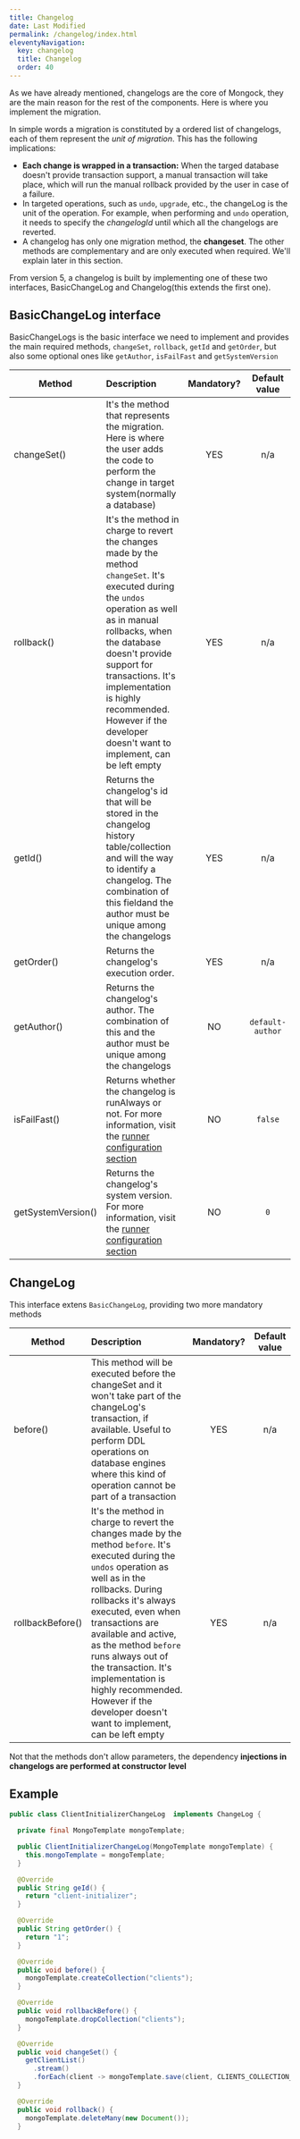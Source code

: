 ```yaml
---
title: Changelog
date: Last Modified 
permalink: /changelog/index.html
eleventyNavigation:
  key: changelog 
  title: Changelog
  order: 40
---
```


As we have already mentioned, changelogs are the core of Mongock, they are the main reason for the rest of the components. Here is where you implement the migration.

In simple words a migration is constituted by a ordered list of changelogs, each of them represent the _unit of migration_. This has the following implications:
- **Each change is wrapped in a transaction:** When the targed database doesn't provide transaction support, a manual transaction will take place, which will run the manual rollback provided by the user in case of a failure.
- In targeted operations, such as `undo`, `upgrade`, etc., the changeLog is the unit of the operation. For example, when performing and `undo` operation, it needs to specify the _changelogId_ until which all the changelogs are reverted.
- A changelog has only one migration method, the **changeset**. The other methods are complementary and are only executed when required. We'll explain later in this section.


From version 5, a changelog is built by implementing one of these two interfaces, BasicChangeLog and Changelog(this extends the first one).

## BasicChangeLog interface
BasicChangeLogs is the basic interface we need to implement and provides the main required methods, `changeSet`, `rollback`, `getId` and `getOrder`, but also some optional ones like `getAuthor`, `isFailFast` and `getSystemVersion` 

| Method            | Description                                  | Mandatory?  | Default value |
| ----------------- |:---------------------------------------------| :-----------:|:-------------:|
| changeSet()       | It's the method that represents the migration. Here is where the user adds the code to perform the change in target system(normally a database)|  YES  |       n/a     |
| rollback()        | It's the method in charge to revert the changes made by the method `changeSet`. It's executed during the `undos` operation as well as in manual rollbacks, when the database doesn't provide support for transactions. It's implementation is highly recommended. However if the developer doesn't want to implement, can be left empty|     YES     |       n/a     |
| getId()           | Returns the changelog's id that will be stored in the changelog history table/collection and will the way to identify a changelog. The combination of this fieldand the author must be unique among the changelogs|YES|       n/a     |
| getOrder()        | Returns the changelog's execution order. | YES | n/a |
| getAuthor()       | Returns the changelog's author. The combination of this and the author must be unique among the changelogs|     NO     | `default-author` |
| isFailFast()      | Returns whether the changelog is runAlways or not. For more information, visit the [runner configuration section](/runner/common-configuration/)  | NO | `false` |
| getSystemVersion()| Returns the changelog's system version. For more information, visit the [runner configuration section](/runner/common-configuration/)| NO | `0` |

## ChangeLog
This interface extens `BasicChangeLog`, providing two more mandatory methods

| Method            | Description                                  | Mandatory?  | Default value |
| ----------------- |:---------------------------------------------| :-----------:|:-------------:|
| before()        | This method will be executed before the changeSet and it won't take part of the changeLog's transaction, if available. Useful to perform DDL operations on database engines where this kind of operation cannot be part of a transaction  | YES | n/a |
| rollbackBefore()| It's the method in charge to revert the changes made by the method `before`. It's executed during the `undos` operation as well as in the rollbacks. During rollbacks it's always executed, even when transactions are available and active, as the method `before` runs always out of the transaction. It's implementation is highly recommended. However if the developer doesn't want to implement, can be left empty | YES | n/a |


<p class="successAlt"> Not that the methods don't allow parameters, the dependency <b>injections in changelogs are performed at constructor level</b></p>



## Example
```java
public class ClientInitializerChangeLog  implements ChangeLog {

  private final MongoTemplate mongoTemplate;

  public ClientInitializerChangeLog(MongoTemplate mongoTemplate) {
    this.mongoTemplate = mongoTemplate;
  }

  @Override
  public String geId() {
    return "client-initializer";
  }

  @Override
  public String getOrder() {
    return "1";
  }

  @Override
  public void before() {
    mongoTemplate.createCollection("clients");
  }

  @Override
  public void rollbackBefore() {
    mongoTemplate.dropCollection("clients");
  }

  @Override
  public void changeSet() {
    getClientList()
      .stream()
      .forEach(client -> mongoTemplate.save(client, CLIENTS_COLLECTION_NAME));
  }

  @Override
  public void rollback() {
    mongoTemplate.deleteMany(new Document());
  }
```
